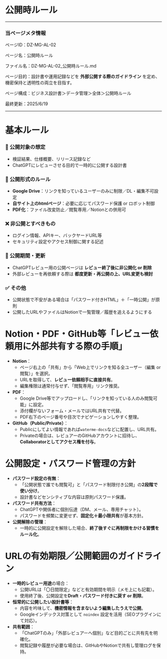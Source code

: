 # 公開時ルール

---

### 当ページメタ情報

ページID：DZ-MG-AL-02

ページ名：公開時ルール

ファイル名：DZ-MG-AL-02_公開時ルール.md

ページ目的：設計書や運用記録などを **外部公開する際のガイドライン** を定め、機密保持と透明性の両立を目指す。

ページ構成：ビジネス設計書＞データ管理＞全体＞公開時ルール

最終更新：2025/6/19

---

# 基本ルール

### 📄 公開対象の想定

- 検証結果、仕様概要、リリース記録など
- ChatGPTにレビューさせる目的で一時的に公開する設計書

### 🔐 公開形式のルール

- **Google Drive**：リンクを知っているユーザーのみに制限／DL・編集不可設定
- **自サイト上のhtmlページ**：必要に応じてパスワード保護 or ロボット制御
- **PDF化**：ファイル改変防止／閲覧専用／Notionとの併用可

### ❌ 非公開とすべきもの

- ログイン情報、APIキー、バックヤードURL等
- セキュリティ設定やアクセス制御に関する記述

### 🔁 公開期間・更新

- ChatGPTレビュー用の公開ページは **レビュー終了後に非公開化 or 削除**
- 外部レビューを再依頼する際は **都度更新・再公開の上、URL変更も検討**

### ✅ その他

- 公開状態で不安がある場合は「パスワード付きHTML」＋「一時公開」が原則
- 公開したURLやファイルはNotionで一覧管理／履歴を追えるようにする

# Notion・PDF・GitHub等「レビュー依頼用に外部共有する際の手順」

- **Notion**：
    - ページ右上の「共有」から「Web上でリンクを知る全ユーザー（編集 or 閲覧）」を選択。
    - URLを取得して、**レビュー依頼相手に直接共有**。
    - 編集権限は通常付与せず、「閲覧専用」リンク推奨。
- **PDF**：
    - Google Drive等でアップロードし、「リンクを知っている人のみ閲覧可能」に設定。
    - 添付欄がないフォーム・メールではURL共有で代替。
    - PDF右下のページ番号や目次でナビゲーションしやすく整理。
- **GitHub（Public/Private）**：
    - Publicにしてよい情報であれば`waterme-docs`などに配置し、URL共有。
    - Privateの場合は、レビュアーのGitHubアカウントに招待し、**Collaboratorとしてアクセス権を付与**。

# 公開設定・パスワード管理の方針

- **パスワード設定の有無**：
    - 「公開状態で誰でも閲覧可」と「パスワード制限付き公開」の**2段階で使い分け**。
    - 設計書などセンシティブな内容は原則パスワード保護。
- **パスワード共有方法**：
    - ChatGPTや関係者に個別伝達（DM、メール、専用チャット）。
    - パスワードを頻繁に変更せず、**固定化＋最小限共有**が基本方針。
- **公開解除の管理**：
    - 一時的に公開設定を解除した場合、**終了後すぐに再制限をかける習慣をルール化**。

# URLの有効期限／公開範囲のガイドライン

- **一時的レビュー用途**の場合：
    - 公開URLは「〇日間限定」などと有効期間を明示（メモ上にも記載）。
    - 使用終了後、公開設定を**Draft・パスワード付きに戻す or 削除**。
- **恒常的に公開したい設計書等**：
    - 内容を吟味して、**機密情報を含まないよう編集したうえで公開**。
    - Googleインデックス対策として `noindex` 設定を活用（SEOプラグインにて対応）。
- **共有範囲**：
    - 「ChatGPTのみ」「外部レビュアーへ個別」など目的ごとに共有先を明確化。
    - 閲覧記録や履歴が必要な場合は、GitHubやNotionで共有し管理ログを保持。